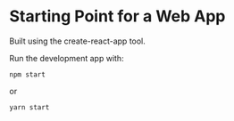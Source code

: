 # Starting Point for a Web App

Built using the create-react-app tool.

Run the development app with:

```
npm start
```

or

```
yarn start
```
